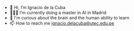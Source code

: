 
- 👋 Hi, I’m Ignacio de la Cuba
- 🧑🏻‍💻 I’m currently doing a master in AI in Madrid
- 💞️ I'm curious about the brain and the human ability to learn
- 📫 How to reach me ignacio.delacuba@utec.edu.pe
